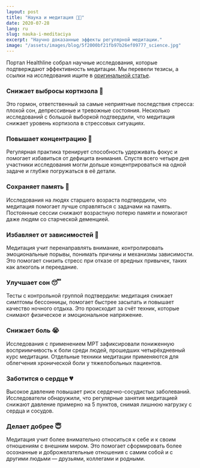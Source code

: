 ```yaml
---
layout: post
title: "Наука и медитация 👩‍🔬"
date: 2020-07-28
lang: ru
slug: nauka-i-meditaciya
excerpt: "Научно доказанные эффекты регулярной медитации."
image: "/assets/images/blog/5f2000bf21fb97b26ef09777_science.jpg"
---
```



Портал Healthline собрал научные исследования, которые подтверждают эффективность медитации. Мы перевели тезисы, а ссылки на исследования ищите в [оригинальной статье](https://www.healthline.com/nutrition/12-benefits-of-meditation).
### Снижает выбросы кортизола 😬
Это гормон, ответственный за самые неприятные последствия стресса: плохой сон, депрессивные и тревожные состояния. Несколько исследований с большой выборкой подтвердили, что медитация снижает уровень кортизола в стрессовых ситуациях.
### Повышает концентрацию 🔎
Регулярная практика тренирует способность удерживать фокус и помогает избавиться от дефицита внимания. Спустя всего четыре дня участники исследования могли дольше концентрироваться на одной задаче и глубже погружаться в её детали.
### Сохраняет память 🤔
Исследования на людях старшего возраста подтвердили, что медитация помогает лучше справляться с задачами на память. Постоянные сессии снижают возрастную потерю памяти и помогают даже людям со старческой деменцией.
### Избавляет от зависимостей 🥴
Медитация учит перенаправлять внимание, контролировать эмоциональные порывы, понимать причины и механизмы зависимости. Это&nbsp;помогает снизить стресс при отказе от вредных привычек, таких как алкоголь и&nbsp;переедание.
### Улучшает сон 😴
Тесты с контрольной группой подтвердили: медитация снижает симптомы бессонницы, помогает быстрее засыпать и повышает качество ночного отдыха. Это&nbsp;происходит за&nbsp;счёт техник, которые снимают физическое и эмоциональное напряжение.
### Снижает боль 😭
Исследования с применением МРТ зафиксировали пониженную восприимчивость к боли среди людей, прошедших четырёхдневный курс медитации. Отдельные техники медитации применяются для облегчения хронической боли у тяжелобольных пациентов.
### Заботится о сердце 💔
Высокое давление повышает риск сердечно-сосудистых заболеваний. Исследователи обнаружили, что регулярные занятия медитацией снижают давление примерно на&nbsp;5&nbsp;пунктов, снимая лишнюю нагрузку с сердца и сосудов.
### Делает добрее 😇
Медитация учит более внимательно относиться к себе и к своим отношениям с&nbsp;внешним миром. Это помогает сформировать более осознанные и доброжелательные отношения с&nbsp;самим собой и с другими людьми —&nbsp;друзьями, коллегами и родными.
